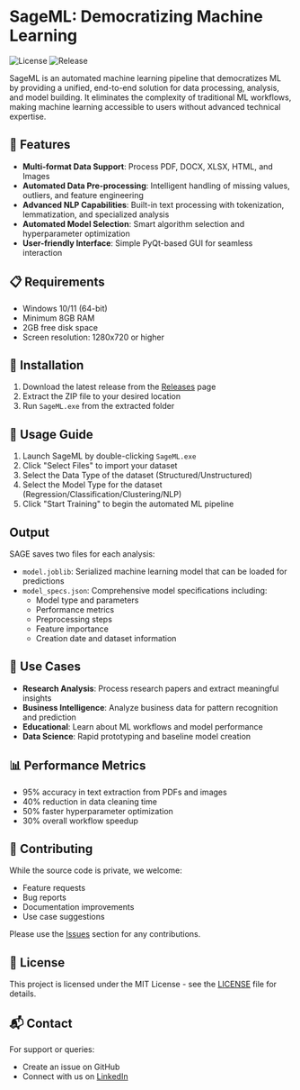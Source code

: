 # SageML: Democratizing Machine Learning
![License](https://img.shields.io/badge/license-MIT-blue.svg)
![Release](https://img.shields.io/badge/release-v1.0.0-green.svg)

SageML is an automated machine learning pipeline that democratizes ML by providing a unified, end-to-end solution for data processing, analysis, and model building. It eliminates the complexity of traditional ML workflows, making machine learning accessible to users without advanced technical expertise.

## 🚀 Features

- **Multi-format Data Support**: Process PDF, DOCX, XLSX, HTML, and Images
- **Automated Data Pre-processing**: Intelligent handling of missing values, outliers, and feature engineering
- **Advanced NLP Capabilities**: Built-in text processing with tokenization, lemmatization, and specialized analysis
- **Automated Model Selection**: Smart algorithm selection and hyperparameter optimization
- **User-friendly Interface**: Simple PyQt-based GUI for seamless interaction

## 📋 Requirements

- Windows 10/11 (64-bit)
- Minimum 8GB RAM
- 2GB free disk space
- Screen resolution: 1280x720 or higher

## 🔧 Installation

1. Download the latest release from the [Releases](https://github.com/SageML/sage-automl/releases) page
2. Extract the ZIP file to your desired location
3. Run `SageML.exe` from the extracted folder

## 📖 Usage Guide

1. Launch SageML by double-clicking `SageML.exe`
2. Click "Select Files" to import your dataset
3. Select the Data Type of the dataset (Structured/Unstructured)
4. Select the Model Type for the dataset (Regression/Classification/Clustering/NLP)
5. Click "Start Training" to begin the automated ML pipeline

## Output

SAGE saves two files for each analysis:
- `model.joblib`: Serialized machine learning model that can be loaded for predictions
- `model_specs.json`: Comprehensive model specifications including:
  - Model type and parameters
  - Performance metrics
  - Preprocessing steps
  - Feature importance
  - Creation date and dataset information

## 🎯 Use Cases

- **Research Analysis**: Process research papers and extract meaningful insights
- **Business Intelligence**: Analyze business data for pattern recognition and prediction
- **Educational**: Learn about ML workflows and model performance
- **Data Science**: Rapid prototyping and baseline model creation

## 📊 Performance Metrics

- 95% accuracy in text extraction from PDFs and images
- 40% reduction in data cleaning time
- 50% faster hyperparameter optimization
- 30% overall workflow speedup

## 🤝 Contributing

While the source code is private, we welcome:
- Feature requests
- Bug reports
- Documentation improvements
- Use case suggestions

Please use the [Issues](https://github.com/SageML/sage-automl/issues) section for any contributions.

## 📜 License

This project is licensed under the MIT License - see the [LICENSE](LICENSE) file for details.


## 📬 Contact

For support or queries:
- Create an issue on GitHub
- Connect with us on [LinkedIn](https://www.linkedin.com/in/prakhar-madnani)
